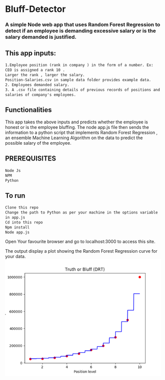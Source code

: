 # Bluff-Detector

### A simple Node web app that uses Random Forest Regression to detect if an employee is demanding excessive salary or is the salary demanded is justified.

## This app inputs:

```
1.Employee position (rank in company ) in the form of a number. Ex: CEO is assigned a rank 10 .
Larger the rank , larger the salary.
Position-Salaries.csv in sample data folder provides example data.
2. Employees demanded salary.
3. A .csv file containing details of previous records of positions and salaries of company's employees.

```

## Functionalities


This app takes the above inputs and predicts whether the employee is honest or is the employee bluffing.
The node app.js file then sends the information to a python script that implements Random Forest Regression , an ensemble Machine Learning Algorithm on the data to predict the possible salary of the employee.


## PREREQUISITES

```
Node Js
NPM
Python

```

## To run

```
Clone this repo
Change the path to Python as per your machine in the options variable in app.js
Cd into this repo
Npm install
Node app.js
```
Open Your favourite browser and go to localhost:3000 to access this site.

The output display a plot showing the Random Forest Regression curve for your data.
![Plot picture](./plotPics/pic.png)